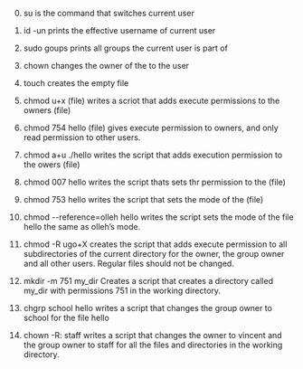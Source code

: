0. su is the command that switches current user

1. id -un prints the effective username of current user

2. sudo goups prints all groups the current user is part of

3. chown changes the owner of the to the user

4. touch creates the empty file

5. chmod u+x (file) writes a scriot that adds execute permissions to the owners (file)

6. chmod 754 hello (file) gives execute permission to owners, and only read permission to other users.

7. chmod a+u ./hello writes the script that adds execution permission to the owers (file)

8. chmod 007 hello writes the script thats sets thr permission to the (file)

9. chmod 753 hello writes the script that sets the mode of the (file)

10. chmod --reference=olleh hello writes the script sets the mode of the file hello the same as olleh’s mode.

11. chmod -R ugo+X creates the script that adds execute permission to all subdirectories of the current directory for the owner, the group owner and all other users. Regular files should not be changed.

12. mkdir -m 751 my_dir Creates a script that creates a directory called my_dir with permissions 751 in the working directory.

13. chgrp school hello writes a script that changes the group owner to school for the file hello

14. chown -R: staff writes  a script that changes the owner to vincent and the group owner to staff for all the files and directories in the working directory.